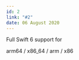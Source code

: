 ```yaml
---
id: 2
link: "#2"
date: 06 August 2020
---
```


Full Swift 6 support for

arm64 / x86_64 / arm / x86
